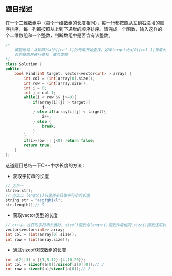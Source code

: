 ## 题目描述

在一个二维数组中（每个一维数组的长度相同），每一行都按照从左到右递增的顺序排序，每一列都按照从上到下递增的顺序排序。请完成一个函数，输入这样的一个二维数组和一个整数，判断数组中是否含有该整数。

```c++
/*
	解题思路：从矩阵的a[0][col-1]的元素开始查找，如果target比a[0][col-1]元素大,那么就继续向下查找，
	否则就向左进行查找，依次类推
*/
class Solution {
public:
    bool Find(int target, vector<vector<int> > array) {
        int col = (int)array[0].size();
        int row = (int)array.size();
        int i = 0;
        int j = col-1;
        while(i < row && j>=0){
            if(array[i][j] > target){
                j--;
            } else if(array[i][j] < target){
                i++;
            } else {
                break;
            }
        }
        if(i>=row || j<0) return false;
        return true;
    }
};
```

这道题目总结一下C++中求长度的方法：

+ 获取字符串的长度

```c++
// 方法一
strlen(str);
// 方法二 length()只是用来获取字符串的长度
string str = "asgfghjkl";
str.length();// 9
```

+ 获取vector类型的长度

```c++
// c++中，在获取字符串长度时，size()函数与length()函数作用相同,size()函数还可以获取vector类型的长度。 
vector<vector<int>> array;
int col = (int)array[0].size();
int row = (int)array.size();
```

+ 通过sizeof获取数组的长度

```c++
int a[2][3] = {{1,5,12},{4,10,20}};
int col = sizeof(a[0])/sizeof(a[0][0]);// 3
int row = sizeof(a)/sizeof(a[0]);// 2
```

